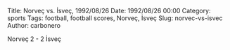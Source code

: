 Title: Norveç vs. İsveç, 1992/08/26
Date: 1992/08/26 00:00
Category: sports
Tags: football, football scores, Norveç, İsveç
Slug: norvec-vs-isvec
Author: carbonero


Norveç 2 - 2 İsveç
